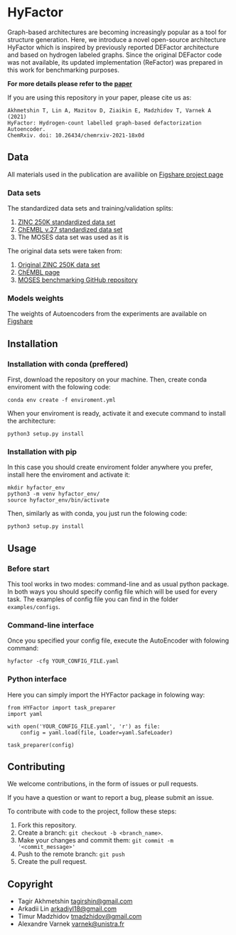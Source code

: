 # HyFactor

Graph-based architectures are becoming increasingly popular as a tool for structure generation. 
Here, we introduce a novel open-source architecture HyFactor which is inspired by previously 
reported DEFactor architecture and based on hydrogen labeled graphs. 
Since the original DEFactor code was not available, 
its updated implementation (ReFactor) was prepared 
in this work for benchmarking purposes.

__For more details please refer to the [paper](https://chemrxiv.org/engage/chemrxiv/article-details/61aa38576d4e8f3bdba8aead)__

If you are using this repository in your paper, please cite us as:

```
Akhmetshin T, Lin A, Mazitov D, Ziaikin E, Madzhidov T, Varnek A (2021) 
HyFactor: Hydrogen-count labelled graph-based defactorization Autoencoder. 
ChemRxiv. doi: 10.26434/chemrxiv-2021-18x0d
```

## Data
All materials used in the publication are availible 
on [Figshare project page](https://figshare.com/projects/HyFactor_Hydrogen-count_labelled_graph-based_defactorization_Autoencoder/127103)

### Data sets
The standardized data sets and training/validation splits:
1. [ZINC 250K standardized data set](https://figshare.com/articles/dataset/ZINC_250K_data_sets/17122427) 
2. [ChEMBL v.27 standardized data set](https://figshare.com/articles/dataset/ChEMBL_data_sets/17121986)
3. The MOSES data set was used as it is

The original data sets were taken from:
1. [Original ZINC 250K data set](https://github.com/mkusner/grammarVAE/tree/master/data) 
2. [ChEMBL page](https://www.ebi.ac.uk/chembl/)
3.  [MOSES benchmarking GitHub repository](https://github.com/molecularsets/moses)

### Models weights
The weights of Autoencoders from the experiments are available 
on [Figshare](https://figshare.com/articles/software/HyFactor_and_ReFactor_models_weights/17122622)

## Installation
### Installation with conda (preffered)
First, download the repository on your machine. Then, create conda enviroment with the folowing code:
    
    conda env create -f enviroment.yml

When your enviroment is ready, activate it and execute command to install the architecture:

    python3 setup.py install

### Installation with pip
In this case you should create enviroment folder anywhere you prefer, install here the enviroment and activate it:

    mkdir hyfactor_env
    python3 -m venv hyfactor_env/
    source hyfactor_env/bin/activate

Then, similarly as with conda, you just run the folowing code:

    python3 setup.py install

## Usage

### Before start
This tool works in two modes: command-line and as usual python package. 
In both ways you should specify config file which will be used for every task.
The examples of config file you can find in the folder `examples/configs`.

### Command-line interface
Once you specified your config file, execute the AutoEncoder with folowing command:

    hyfactor -cfg YOUR_CONFIG_FILE.yaml

### Python interface
Here you can simply import the HYFactor package in folowing way:

    from HYFactor import task_preparer
    import yaml
    
    with open('YOUR_CONFIG_FILE.yaml', 'r') as file:
        config = yaml.load(file, Loader=yaml.SafeLoader)

    task_preparer(config)

## Contributing

We welcome contributions, in the form of issues or pull requests.

If you have a question or want to report a bug, please submit an issue.

To contribute with code to the project, follow these steps:

1. Fork this repository.
2. Create a branch: `git checkout -b <branch_name>`.
3. Make your changes and commit them: `git commit -m '<commit_message>'`
4. Push to the remote branch: `git push`
5. Create the pull request.


## Copyright
* Tagir Akhmetshin tagirshin@gmail.com
* Arkadii Lin arkadiyl18@gmail.com
* Timur Madzhidov tmadzhidov@gmail.com
* Alexandre Varnek varnek@unistra.fr
